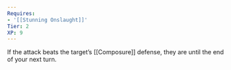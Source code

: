 ```yaml
---
Requires:
- '[[Stunning Onslaught]]'
Tier: 2
XP: 9
---
```


If the attack beats the target’s [[Composure]] defense, they are  until the end of your next turn.
